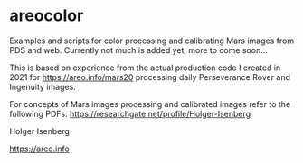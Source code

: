 # areocolor
Examples and scripts for color processing and calibrating Mars images from PDS and web. Currently not much is added yet, more to come soon...

This is based on experience from the actual production code I created in 2021 for https://areo.info/mars20 processing daily Perseverance Rover and Ingenuity images.

For concepts of Mars images processing and calibrated images refer to the following PDFs: https://researchgate.net/profile/Holger-Isenberg

Holger Isenberg

https://areo.info
